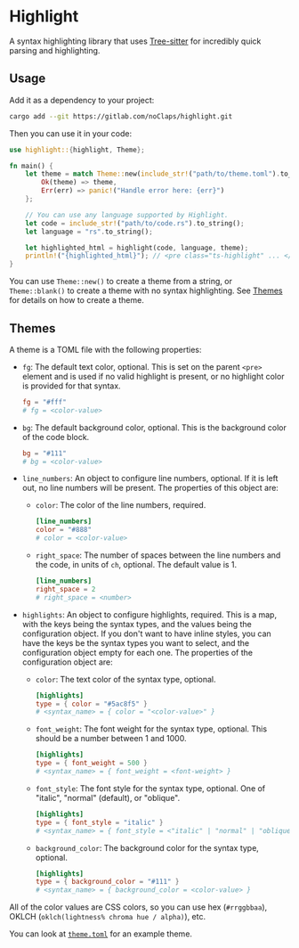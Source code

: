 # Highlight

A syntax highlighting library that uses [Tree-sitter](https://tree-sitter.github.io/tree-sitter/) for incredibly quick parsing and highlighting.

## Usage

Add it as a dependency to your project:

```sh
cargo add --git https://gitlab.com/noClaps/highlight.git
```

Then you can use it in your code:

```rs
use highlight::{highlight, Theme};

fn main() {
    let theme = match Theme::new(include_str!("path/to/theme.toml").to_string()) {
        Ok(theme) => theme,
        Err(err) => panic!("Handle error here: {err}")
    };

    // You can use any language supported by Highlight.
    let code = include_str!("path/to/code.rs").to_string();
    let language = "rs".to_string();

    let highlighted_html = highlight(code, language, theme);
    println!("{highlighted_html}"); // <pre class="ts-highlight" ... </pre>
}
```

You can use `Theme::new()` to create a theme from a string, or `Theme::blank()` to create a theme with no syntax highlighting. See [Themes](#themes) for details on how to create a theme.

## Themes

A theme is a TOML file with the following properties:

- `fg`: The default text color, optional. This is set on the parent `<pre>` element and is used if no valid highlight is present, or no highlight color is provided for that syntax.

  ```toml
  fg = "#fff"
  # fg = <color-value>
  ```

- `bg`: The default background color, optional. This is the background color of the code block.

  ```toml
  bg = "#111"
  # bg = <color-value>
  ```

- `line_numbers`: An object to configure line numbers, optional. If it is left out, no line numbers will be present. The properties of this object are:
  - `color`: The color of the line numbers, required.

    ```toml
    [line_numbers]
    color = "#888"
    # color = <color-value>
    ```

  - `right_space`: The number of spaces between the line numbers and the code, in units of `ch`, optional. The default value is 1.

    ```toml
    [line_numbers]
    right_space = 2
    # right_space = <number>
    ```

- `highlights`: An object to configure highlights, required. This is a map, with the keys being the syntax types, and the values being the configuration object. If you don't want to have inline styles, you can have the keys be the syntax types you want to select, and the configuration object empty for each one. The properties of the configuration object are:
  - `color`: The text color of the syntax type, optional.

    ```toml
    [highlights]
    type = { color = "#5ac8f5" }
    # <syntax_name> = { color = "<color-value>" }
    ```

  - `font_weight`: The font weight for the syntax type, optional. This should be a number between 1 and 1000.

    ```toml
    [highlights]
    type = { font_weight = 500 }
    # <syntax_name> = { font_weight = <font-weight> }
    ```

  - `font_style`: The font style for the syntax type, optional. One of "italic", "normal" (default), or "oblique".

    ```toml
    [highlights]
    type = { font_style = "italic" }
    # <syntax_name> = { font_style = <"italic" | "normal" | "oblique"> }
    ```

  - `background_color`: The background color for the syntax type, optional.

    ```toml
    [highlights]
    type = { background_color = "#111" }
    # <syntax_name> = { background_color = <color-value> }
    ```

All of the color values are CSS colors, so you can use hex (`#rrggbbaa`), OKLCH (`oklch(lightness% chroma hue / alpha)`), etc.

You can look at [`theme.toml`](./theme.toml) for an example theme.
